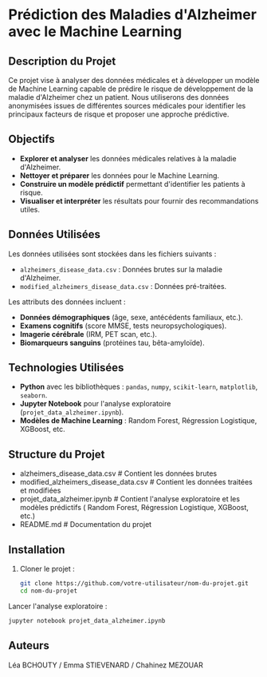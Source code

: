 # Prédiction des Maladies d'Alzheimer avec le Machine Learning

## Description du Projet
Ce projet vise à analyser des données médicales et à développer un modèle de Machine Learning capable de prédire le risque de développement de la maladie d'Alzheimer chez un patient. Nous utiliserons des données anonymisées issues de différentes sources médicales pour identifier les principaux facteurs de risque et proposer une approche prédictive.

## Objectifs
- **Explorer et analyser** les données médicales relatives à la maladie d'Alzheimer.
- **Nettoyer et préparer** les données pour le Machine Learning.
- **Construire un modèle prédictif** permettant d'identifier les patients à risque.
- **Visualiser et interpréter** les résultats pour fournir des recommandations utiles.

## Données Utilisées
Les données utilisées sont stockées dans les fichiers suivants :
- `alzheimers_disease_data.csv` : Données brutes sur la maladie d'Alzheimer.
- `modified_alzheimers_disease_data.csv` : Données pré-traitées.

Les attributs des données incluent :
- **Données démographiques** (âge, sexe, antécédents familiaux, etc.).
- **Examens cognitifs** (score MMSE, tests neuropsychologiques).
- **Imagerie cérébrale** (IRM, PET scan, etc.).
- **Biomarqueurs sanguins** (protéines tau, bêta-amyloïde).

## Technologies Utilisées
- **Python** avec les bibliothèques : `pandas`, `numpy`, `scikit-learn`, `matplotlib`, `seaborn`.
- **Jupyter Notebook** pour l'analyse exploratoire (`projet_data_alzheimer.ipynb`).
- **Modèles de Machine Learning** : Random Forest, Régression Logistique, XGBoost, etc.

## Structure du Projet
- alzheimers_disease_data.csv  # Contient les données brutes
-  modified_alzheimers_disease_data.csv  # Contient les données traitées et modifiées
-  projet_data_alzheimer.ipynb  # Contient l'analyse exploratoire et les modèles prédictifs ( Random Forest, Régression Logistique, XGBoost, etc.)
-  README.md # Documentation du projet 


## Installation
1. Cloner le projet :
   ```bash
   git clone https://github.com/votre-utilisateur/nom-du-projet.git
   cd nom-du-projet
   ```
Lancer l'analyse exploratoire :
   ```bash
jupyter notebook projet_data_alzheimer.ipynb
```

## Auteurs
Léa BCHOUTY /
Emma STIEVENARD /
Chahinez MEZOUAR

